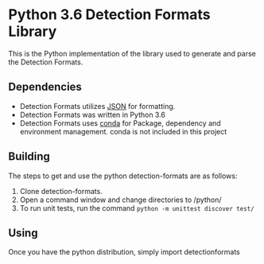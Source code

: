 # Python 3.6 Detection Formats Library

This is the Python implementation of the library used to generate and parse the
Detection Formats.

Dependencies
------
* Detection Formats utilizes [JSON](www.json.org) for formatting.
* Detection Formats was written in Python 3.6
* Detection Formats uses [conda](https://conda.io/docs/index.html) for
Package, dependency and environment management. conda is not included in this
project

Building
------
The steps to get and use the python detection-formats are as follows:

1. Clone detection-formats.
2. Open a command window and change directories to /python/
3. To run unit tests, run the command `python -m unittest discover test/`

Using
-----
Once you have the python distribution, simply import detectionformats
